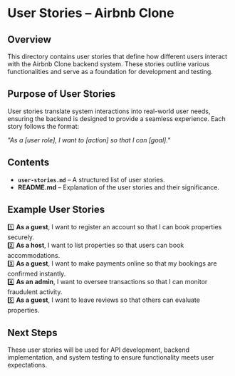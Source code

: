 # User Stories – Airbnb Clone  

## **Overview**  
This directory contains user stories that define how different users interact with the Airbnb Clone backend system. These stories outline various functionalities and serve as a foundation for development and testing.  

## **Purpose of User Stories**  
User stories translate system interactions into real-world user needs, ensuring the backend is designed to provide a seamless experience. Each story follows the format:  

*"As a [user role], I want to [action] so that I can [goal]."*  

## **Contents**  
- **`user-stories.md`** – A structured list of user stories.  
- **README.md** – Explanation of the user stories and their significance.  

## **Example User Stories**  
1️⃣ **As a guest**, I want to register an account so that I can book properties securely.  
2️⃣ **As a host**, I want to list properties so that users can book accommodations.  
3️⃣ **As a guest**, I want to make payments online so that my bookings are confirmed instantly.  
4️⃣ **As an admin**, I want to oversee transactions so that I can monitor fraudulent activity.  
5️⃣ **As a guest**, I want to leave reviews so that others can evaluate properties.  

## **Next Steps**  
These user stories will be used for API development, backend implementation, and system testing to ensure functionality meets user expectations.  
